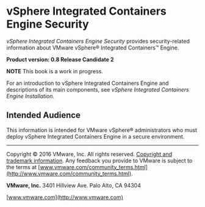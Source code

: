 # vSphere Integrated Containers Engine Security

*vSphere Integrated Containers Engine Security* provides security-related information about VMware vSphere&reg; Integrated Containers&trade; Engine.

**Product version: 0.8 Release Candidate 2**

**NOTE**  This book is a work in progress.

For an introduction to vSphere Integrated Containers Engine and descriptions of its main components, see *vSphere Integrated Containers Engine Installation*.

## Intended Audience

This information is intended for VMware vSphere&reg; administrators who must deploy vSphere Integrated Containers Engine in a secure environment. 

----------

Copyright &copy; 2016 VMware, Inc. All rights reserved. [Copyright and trademark information](http://pubs.vmware.com/copyright-trademark.html). Any feedback you provide to VMware is subject to the terms at [www.vmware.com/community_terms.html](http://www.vmware.com/community_terms.html).

**VMware, Inc.**
3401 Hillview Ave.
Palo Alto, CA 94304

[www.vmware.com](http://www.vmware.com)
